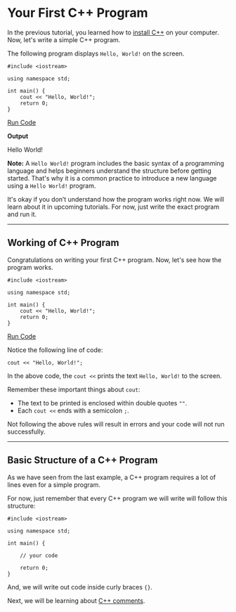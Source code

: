 # Your First C++ Program

In the previous tutorial, you learned how to [install C++](https://www.programiz.com/cpp-programming/getting-started) on your computer. Now, let's write a simple C++ program.

The following program displays `Hello, World!` on the screen.

```
#include <iostream>

using namespace std;

int main() {
    cout << "Hello, World!";
    return 0;
}
```

[Run Code](https://www.programiz.com/cpp-programming/online-compiler)

**Output**

Hello World!

**Note:** A `Hello World!` program includes the basic syntax of a programming language and helps beginners understand the structure before getting started. That's why it is a common practice to introduce a new language using a `Hello World!` program.

It's okay if you don’t understand how the program works right now. We will learn about it in upcoming tutorials. For now, just write the exact program and run it.

---

## Working of C++ Program

Congratulations on writing your first C++ program. Now, let's see how the program works.

```
#include <iostream>

using namespace std;

int main() {
    cout << "Hello, World!";
    return 0;
}
```

[Run Code](https://www.programiz.com/cpp-programming/online-compiler)

Notice the following line of code:

```
cout << "Hello, World!";
```

In the above code, the `cout <<` prints the text `Hello, World!` to the screen.

Remember these important things about `cout`:

- The text to be printed is enclosed within double quotes `""`.
- Each `cout <<` ends with a semicolon `;`.

Not following the above rules will result in errors and your code will not run successfully.

---

## Basic Structure of a C++ Program

As we have seen from the last example, a C++ program requires a lot of lines even for a simple program.

For now, just remember that every C++ program we will write will follow this structure:

```
#include <iostream>

using namespace std;

int main() {

    // your code

    return 0;
}
```

And, we will write out code inside curly braces `{}`.

Next, we will be learning about [C++ comments](https://www.programiz.com/cpp-programming/comments).